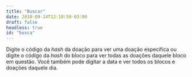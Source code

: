 ```yaml
---
title: "Buscar"
date: 2018-09-14T12:10:59-03:00
draft: false
headless: true
id: "busca"
---
```


Digite o código da _hash_ da doação para ver uma doação específica ou digite o código da _hash_ do bloco para ver todas as doações daquele bloco em questão. Você também pode digitar a data e ver todos os blocos e doações daquele dia.
